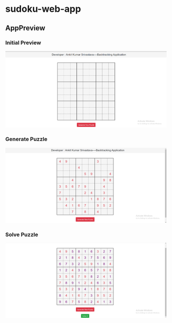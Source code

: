 # sudoku-web-app

## AppPreview

### Initial Preview

<p align="center">
  <img src="app_preview/initial_preview.png" width="700" alt="accessibility text">
</p>


### Generate Puzzle

<p align="center">
  <img src="app_preview/generate_puzzle.png" width="700" alt="accessibility text">
</p>


### Solve Puzzle

<p align="center">
  <img src="app_preview/solve_puzzle.png" width="700" alt="accessibility text">
</p>
